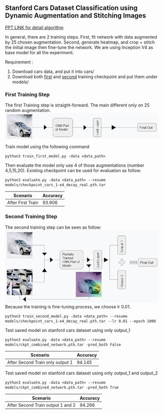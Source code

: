 ## Stanford Cars Dataset Classification using Dynamic Augmentation and Stitching Images

[PPT LINK for detail algorithm](https://docs.google.com/presentation/d/1mSd2WATNZr9X9gWaKbN3GbovtA3jijJhMFhMRHw2hf8/edit?usp=sharing)

In general, there are 2 training steps. First, fit network with data augmented by 25 chosen augmentation. Second, generate heatmap, and crop + stitch the initial image then fine-tune the network. We are using Inception V4 as base model for all the experiment.

Requirement :
1. Download cars data, and put it into cars/
2. Download both [first](https://drive.google.com/file/d/1pOwBUhDfI1D9qXfC60X6ieJ2vdQwx8Mx/view?usp=sharing) and [second](https://drive.google.com/file/d/12DZrvDsxdKxcZyf9uQWmKFAMFU58dAV8/view?usp=sharing) training checkpoint and put them under models/

### First Training Step
The first Training step is straight-forward. The main different only on 25 random augmentation.
![Alt text](res/first_training.PNG?raw=true "First Training Step")


Train model using the following command
```
python3 train_first_model.py -data <data_path>
```

Then evaluate the model only use 4 of those augmentations (number 4,5,15,20). Existing checkpoint can be used for evaluation as follow:
```
python3 evaluate.py -data <data_path> --resume models/checkpoint_cars_1-e4_decay_real.pth.tar
```
| Scenario                                        | Accuracy      |
|-------------------------------------------------|---------------|
| After First Train                               | 93.906        |


### Second Training Step
The second training step can be seen as follow:
![Alt text](res/second_train.PNG?raw=true "Second Training Step")
Because the training is fine-tuning process, we choose lr 0.01.
```
python3 train_second_model.py -data <data_path> --resume models/checkpoint_cars_1-e4_decay_real.pth.tar --lr 0.01 --epoch 1000

```
Test saved model on stanford cars dataset using only output_1

```
python3 evaluate.py -data <data_path> --resume models/ckpt_combined_network.pth.tar -pred_both False

```
| Scenario                                        | Accuracy      |
|-------------------------------------------------|---------------|
| After Second Train only output 1                | 94.145        |

Test saved model on stanford cars dataset using only output_1 and output_2
```
python3 evaluate.py -data <data_path> --resume models/ckpt_combined_network.pth.tar -pred_both True

```
| Scenario                                        | Accuracy      |
|-------------------------------------------------|---------------|
| After Second Train output 1 and 2               | 94.266        |

